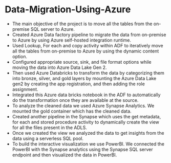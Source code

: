 # Data-Migration-Using-Azure

* The main objective of the project is to move all the tables from the on-premise SQL server to Azure.
*	Created Azure Data factory pipeline to migrate the data from on-premise to Azure by using  Azure self-hosted integration runtime.
*	Used Lookup, For each and copy activity within ADF to iteratively move all the tables from on-premise to Azure by using the dynamic content option.
* Configured appropriate source, sink, and file format options while moving the data into Azure Data Lake Gen 2.
*	Then used Azure Databricks to transform the data by categorizing them into bronze, silver, and gold layers by mounting the Azure Data Lake gen2 by creating the app registration, and then adding the role assignment.
*	Integrated this Azure data bricks notebook in the ADF to automatically do the transformation once they are available at the source.
*	To analyze the cleaned data we used Azure Synapse Analytics. We mounted the gold container which has the cleaned data.
*	Created another pipeline in the Synapse which uses the get metadata, for each and stored procedure activity to dynamically create the view for all the files present in the ADLS.
*	Once we created the view we analyzed the data to get insights from the data using a serverless SQL pool.
*	To build the interactive visualization we use PowerBI. We connected the PowerBI with the Synapse analytics using the Synapse SQL server endpoint and then visualized the data in PowerBI.
